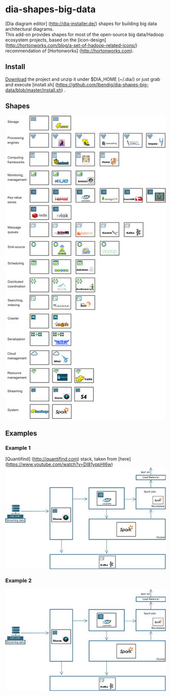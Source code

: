 # dia-shapes-big-data


[Dia diagram editor] (http://dia-installer.de/) shapes for building big data architectural diagrams.<br>
This add-on provides shapes for most of the open-source big data/Hadoop ecosystem projects, based on the [icon-design]
(http://hortonworks.com/blog/a-set-of-hadoop-related-icons/) recommendation of [Hortonworks] (http://hortonworks.com).

## Install

[Download](https://github.com/lbendig/dia-shapes-big-data/archive/master.zip) the project and unzip it under
$DIA_HOME (~/.dia/) or just grab and execute [install.sh] (https://github.com/lbendig/dia-shapes-big-data/blob/master/install.sh) .


## Shapes

![Shapelist](https://github.com/lbendig/dia-shapes-big-data/raw/master/docs/img/shapelist.png)



## Examples

### Example 1
[Quantifind] (http://quantifind.com) stack, taken from [here] (https://www.youtube.com/watch?v=DI81yppHI6w)
![Example-1](https://github.com/lbendig/dia-shapes-big-data/raw/master/docs/img/example1.png)


### Example 2
![Example-2](https://github.com/lbendig/dia-shapes-big-data/raw/master/docs/img/example1.png)